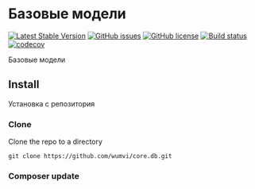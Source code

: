 # Базовые модели

[![Latest Stable Version](https://poser.pugx.org/wumvi/core.db/v/stable?format=flat-square)](https://packagist.org/packages/wumvi/core.db)
[![GitHub issues](https://img.shields.io/github/issues/wumvi/core.db.svg?style=flat-square)](https://github.com/wumvi/core.db/issues)
[![GitHub license](https://img.shields.io/github/license/wumvi/core.db.svg?style=flat-square)](https://github.com/wumvi/core.db/blob/master/LICENSE)
[![Build status](https://travis-ci.org/wumvi/core.db.svg?branch=master)](https://travis-ci.org/wumvi/core.db)
[![codecov](https://codecov.io/gh/wumvi/core.db/branch/master/graph/badge.svg)](https://codecov.io/gh/wumvi/core.db)

Базовые модели

## Install

Установка с репозитория 

### Clone
Clone the repo to a directory
```
git clone https://github.com/wumvi/core.db.git
```

### Composer update
